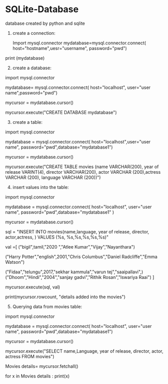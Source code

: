 # SQLite-Database
database created by python and sqlite
1. create a connection:
         
     Import mysql.connector
             mydatabase=mysql.connector.connect(
   host="hostname",uesr="username", password="pwd")

print (mydatabase)



2. create a database:

import mysql.connector

mydatabase= mysql.connector.connect(
  host="localhost", user="user name",password="pwd")

mycursor = mydatabase.cursor()

mycursor.execute("CREATE DATABASE mydatabase")




3. create a table:

import mysql.connector

mydatabase = mysql.connector.connect(
  host="localhost",user="user name", password="pwd",database="mydatabase1")

mycursor = mydatabase.cursor()

mycursor.execute("CREATE TABLE movies (name VARCHAR(200), year of release VARINT(4), director VARCHAR(200), actor VARCHAR (200),actress VARCHAR (200), language VARCHAR (200))")




4. insert values into the  table:

import mysql.connector

mydatabase = mysql.connector.connect(
  host="localhost", user="user name", password="pwd",database="mydatabase1"
)

mycursor = mydatabase.cursor()

sql = "INSERT INTO movies(name,language, year of release, director, actor,actress, ) VALUES (%s, %s,%s,%s,%s,%s)"

val =[ ("bigil",tamil,"2020 ","Atlee Kumar","Vijay","Nayanthara")

("Harry Potter","english",2001,"Chris Columbus","Daniel Radcliffe","Emma Watson")

("Fidaa","telungu",2017,"sekhar kammula","varun tej","saaipallavi",)
("Dhoom","Hindi","2004","sanjay gadvi","Rithik Rosan","Iswariya Raai")
]

mycursor.execute(sql, val)



print(mycursor.rowcount, "details added into the movies")




5. Querying data from movies table:


import mysql.connector

mydatabase = mysql.connector.connect(
  host="localhost", user="user name",
  password="pwd",database="mydatabase1")

mycursor = mydatabase.cursor()

mycursor.execute("SELECT name,Language, year of release, director, actor, actress FROM movies")

Movies details= mycursor.fetchall()

for x in Movies details :
  print(x)



